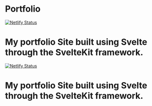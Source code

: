 # Portfolio
 [![Netlify Status](https://api.netlify.com/api/v1/badges/bee02535-de06-44ee-92c7-4154e75f31f9/deploy-status)](https://app.netlify.com/sites/billelind/deploys)
 
 # My portfolio Site built using Svelte through the SvelteKit framework.
 
 
[![Netlify Status](https://api.netlify.com/api/v1/badges/46e63f9b-f696-4355-a441-bca4d3d18615/deploy-status)](https://app.netlify.com/sites/billelind/deploys)

 # My portfolio Site built using Svelte through the SvelteKit framework.